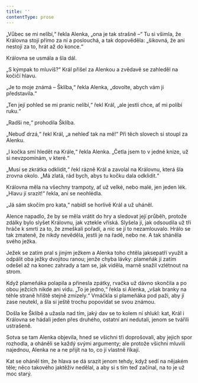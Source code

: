 ```yaml
---
title: ''
contentType: prose
---
```


„Vůbec se mi nelíbí,“ řekla Alenka, „ona je tak strašně –“ Tu si všimla, že Královna stojí přímo za ní a poslouchá, a tak dopověděla: „šikovná, že ani nestojí za to, hrát až do konce.“

Královna se usmála a šla dál.

„S kýmpak to mluvíš?“ Král přišel za Alenkou a zvědavě se zahleděl na kočičí hlavu.

„Je to moje známá – Šklíba,“ řekla Alenka, „dovolte, abych vám ji představila.“

„Ten její pohled se mi pranic nelíbí,“ řekl Král, „ale jestli chce, ať mi políbí ruku.“

„Radši ne,“ prohodila Šklíba.

„Nebuď drzá,“ řekl Král, „a nehleď tak na mě!“ Při těch slovech si stoupl za Alenku.

„I kočka smí hledět na Krále,“ řekla Alenka. „Četla jsem to v jedné knize, už si nevzpomínám, v které.“

„Musí se zkrátka odklidit,“ řekl rázně Král a zavolal na Královnu, která šla zrovna okolo. „Má zlatá, rád bych, abys tu kočku dala odklidit.“

Královna měla na všechny trampoty, ať už velké, nebo malé, jen jeden lék. „Hlavu jí srazit!“ řekla, ani se neohlédla.

„Já sám skočím pro kata,“ nabídl se horlivě Král a už uháněl.

Alence napadlo, že by se měla vrátit do hry a sledovat její průběh, protože zdálky bylo slyšet Královnu, jak vztekle vříská. Slyšela ji, jak odsoudila už tři hráče k smrti za to, že zmeškali pořadí, a nic se jí to nezamlouvalo. Hrálo se tak zmateně, že nikdy nevěděla, jestli je na řadě, nebo ne. A tak sháněla svého ježka.

Ježek se zatím pral s jiným ježkem a Alenka toho chtěla jaksepatří využít a odpálit oba ježky dvojitou ranou; jenže chyba lávky: plameňák jí zatím odešel až na konec zahrady a tam se, jak viděla, marně snažil vzlétnout na strom.

Když plameňáka polapila a přinesla zpátky, rvačka už dávno skončila a po obou ježcích nikde ani vidu. „To je jedno,“ řekla si Alenka, „však branky na téhle straně hřiště stejně zmizely.“ Vmáčkla si plameňáka pod paži, aby jí zase neutekl, a šla si ještě trochu popovídat se svou známou.

Došla ke Šklíbě a užasla nad tím, jaký dav se to kolem ní shlukl: kat, Král i Královna se hádali jeden přes druhého, ostatní ani nedutali, jenom se tvářili ustrašeně.

Sotva se tam Alenka objevila, hned se všichni tři doprošovali, aby jejich spor rozhodla, a oháněli se každý svými argumenty; ale protože všichni mluvili najednou, Alenka ne a ne přijít na to, co jí vlastně říkají.

Kat se oháněl tím, že hlava se dá srazit jenom tehdy, když sedí na nějakém těle; něco takového jaktěživ nedělal, a aby si s tím teď začínal, na to je už moc starý.
